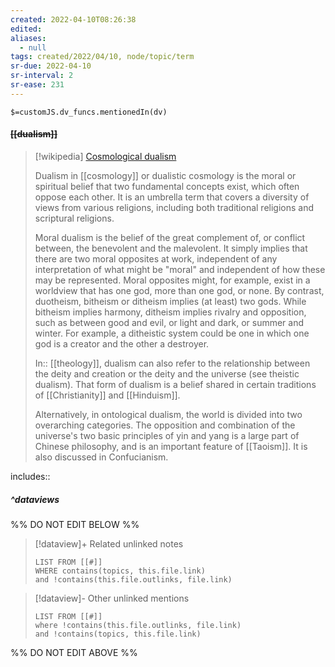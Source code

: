 ```yaml
---
created: 2022-04-10T08:26:38 
edited: 
aliases:
  - null
tags: created/2022/04/10, node/topic/term
sr-due: 2022-04-10
sr-interval: 2
sr-ease: 231
---
```

`$=customJS.dv_funcs.mentionedIn(dv)`

#### <s class="topic-title">[[dualism]]</s>


> [!wikipedia] [Cosmological dualism](https://en.wikipedia.org/wiki/Dualism%20in%20cosmology)
> 
> Dualism in [[cosmology]] or dualistic cosmology is the moral or spiritual belief that two fundamental concepts exist, which often oppose each other. It is an umbrella term that covers a diversity of views from various religions, including both traditional religions and scriptural religions.
> 
> Moral dualism is the belief of the great complement of, or conflict between, the benevolent and the malevolent. It simply implies that there are two moral opposites at work, independent of any interpretation of what might be "moral" and independent of how these may be represented. Moral opposites might, for example, exist in a worldview that has one god, more than one god, or none.
> By contrast, duotheism, bitheism or ditheism implies (at least) two gods. While bitheism implies harmony, ditheism implies rivalry and opposition, such as between good and evil, or light and dark, or summer and winter. For example, a ditheistic system could be one in which one god is a creator and the other a destroyer.
> 
> In:: [[theology]], dualism can also refer to the relationship between the deity and creation or the deity and the universe (see theistic dualism). That form of dualism is a belief shared in certain traditions of [[Christianity]] and [[Hinduism]].
> 
> Alternatively, in ontological dualism, the world is divided into two overarching categories. The opposition and combination of the universe's two basic principles of yin and yang is a large part of Chinese philosophy, and is an important feature of [[Taoism]]. It is also discussed in Confucianism.
> 

includes:: 


##### ^dataviews

%% DO NOT EDIT BELOW %%
> [!dataview]+ Related unlinked notes
> ```dataview
> LIST FROM [[#]]
> WHERE contains(topics, this.file.link)
> and !contains(this.file.outlinks, file.link)
> ```
 
> [!dataview]- Other unlinked mentions
> ```dataview
> LIST FROM [[#]]
> where !contains(this.file.outlinks, file.link)
> and !contains(topics, this.file.link)
> ```

%% DO NOT EDIT ABOVE %%

